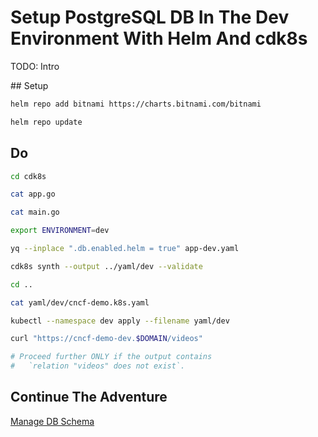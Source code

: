 # Setup PostgreSQL DB In The Dev Environment With Helm And cdk8s

TODO: Intro

## Setup

```bash
helm repo add bitnami https://charts.bitnami.com/bitnami

helm repo update
```

## Do

```bash
cd cdk8s

cat app.go

cat main.go

export ENVIRONMENT=dev

yq --inplace ".db.enabled.helm = true" app-dev.yaml

cdk8s synth --output ../yaml/dev --validate 

cd ..

cat yaml/dev/cncf-demo.k8s.yaml

kubectl --namespace dev apply --filename yaml/dev

curl "https://cncf-demo-dev.$DOMAIN/videos"

# Proceed further ONLY if the output contains
#   `relation "videos" does not exist`.
```

## Continue The Adventure

[Manage DB Schema](../db-schema/story.md)
